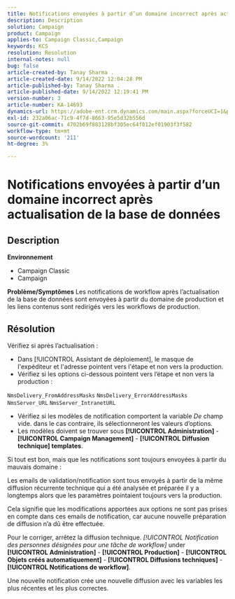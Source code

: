 ```yaml
---
title: Notifications envoyées à partir d’un domaine incorrect après actualisation de la base de données
description: Description
solution: Campaign
product: Campaign
applies-to: Campaign Classic,Campaign
keywords: KCS
resolution: Resolution
internal-notes: null
bug: false
article-created-by: Tanay Sharma .
article-created-date: 9/14/2022 12:04:28 PM
article-published-by: Tanay Sharma .
article-published-date: 9/14/2022 12:19:41 PM
version-number: 3
article-number: KA-14693
dynamics-url: https://adobe-ent.crm.dynamics.com/main.aspx?forceUCI=1&pagetype=entityrecord&etn=knowledgearticle&id=a95eeb5e-2534-ed11-9db1-002248086735
exl-id: 232a06ac-71c9-4f7d-8663-95e5d32b556d
source-git-commit: 4702b69f883128bf305ec64f012ef01903f3f582
workflow-type: tm+mt
source-wordcount: '211'
ht-degree: 3%

---
```


# Notifications envoyées à partir d’un domaine incorrect après actualisation de la base de données

## Description

<b>Environnement</b>
- Campaign Classic
- Campaign



<b>Problème/Symptômes</b>
Les notifications de workflow après l’actualisation de la base de données sont envoyées à partir du domaine de production et les liens contenus sont redirigés vers les workflows de production.


## Résolution


Vérifiez si après l’actualisation :

- Dans [!UICONTROL Assistant de déploiement], le masque de l&#39;expéditeur et l&#39;adresse pointent vers l&#39;étape et non vers la production.
- Vérifiez si les options ci-dessous pointent vers l’étape et non vers la production :


`NmsDelivery_FromAddressMasks`
`NmsDelivery_ErrorAddressMasks`
`NmsServer_URL`
`NmsServer_IntranetURL`



- Vérifiez si les modèles de notification comportent la variable *De* champ vide. dans le cas contraire, ils sélectionneront les valeurs d’options.
- Les modèles doivent se trouver sous <b>[!UICONTROL Administration]</b> - <b>[!UICONTROL Campaign Management]</b> - <b>[!UICONTROL Diffusion technique] templates</b>.




Si tout est bon, mais que les notifications sont toujours envoyées à partir du mauvais domaine :

Les emails de validation/notification sont tous envoyés à partir de la même diffusion récurrente technique qui a été analysée et préparée il y a longtemps alors que les paramètres pointaient toujours vers la production.

Cela signifie que les modifications apportées aux options ne sont pas prises en compte dans ces emails de notification, car aucune nouvelle préparation de diffusion n’a dû être effectuée.

Pour le corriger, arrêtez la diffusion technique. *[!UICONTROL Notification des personnes désignées pour une tâche de workflow]* under <b>[!UICONTROL Administration]</b> - <b>[!UICONTROL Production]</b> - <b>[!UICONTROL Objets créés automatiquement]</b> - <b>[!UICONTROL Diffusions techniques]</b> - <b>[!UICONTROL Notifications de workflow]</b>.

Une nouvelle notification crée une nouvelle diffusion avec les variables les plus récentes et les plus correctes.
